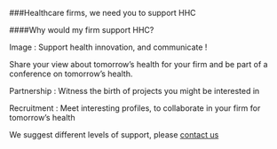 ###Healthcare firms, we need you to support HHC

####Why would my firm support HHC?

Image : Support health  innovation, and communicate !

Share your view about tomorrow’s health for your firm and be part of a conference on tomorrow’s health.

Partnership : Witness the birth of projects you might be interested in

Recruitment : Meet interesting profiles, to collaborate in your firm for tomorrow’s health

We suggest different levels of support, please [contact us](mailto:s.letelie@hackinghealth.ca)
